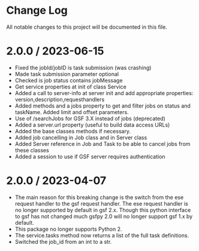 # Change Log
All notable changes to this project will be documented in this file.

# 2.0.0 / 2023-06-15
-	Fixed the jobId/jobID is task submission (was crashing)
-	Made task submission parameter optional  
-	Checked is job status contains jobMessage 
-	Get service properties at init of class Service
-	Added a call to server-info at server init and add appropriate properties: version,description,requesthandlers
-	Added methods and a jobs property to get and filter jobs on status and taskName. Added limit and offset parameters.
-   Use of /searchJobs for GSF 3.X instead of jobs (deprecated)
-	Added a server.url property (useful to build data access URLs)
-   Added the base classes methods if necessary.
-   Added job cancelling in Job class and in Server class
-   Added Server reference in Job and Task to be able to cancel jobs from these classes
-   Added a session to use if GSF server requires authentication

# 2.0.0 / 2023-04-07
- The main reason for this breaking change is the switch from the ese request handler to the gsf request handler. The ese request handler is no longer supported by default in gsf 2.x.  Though this python interface to gsf has not changed much gsfpy 2.0 will no longer support gsf 1.x by default.
- This package no longer supports Python 2.
- The service.tasks method now returns a list of the full task definitions. 
- Switched the job_id from an int to a str.


